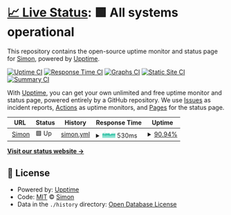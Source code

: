 # [📈 Live Status](https://StopmotionSimonYT.github.io/website-uptime): <!--live status--> **🟩 All systems operational**

This repository contains the open-source uptime monitor and status page for [Simon](https://simonrijntjes.nl), powered by [Upptime](https://github.com/upptime/upptime).

[![Uptime CI](https://github.com/StopmotionSimonYT/website-uptime/workflows/Uptime%20CI/badge.svg)](https://github.com/StopmotionSimonYT/website-uptime/actions?query=workflow%3A%22Uptime+CI%22)
[![Response Time CI](https://github.com/StopmotionSimonYT/website-uptime/workflows/Response%20Time%20CI/badge.svg)](https://github.com/StopmotionSimonYT/website-uptime/actions?query=workflow%3A%22Response+Time+CI%22)
[![Graphs CI](https://github.com/StopmotionSimonYT/website-uptime/workflows/Graphs%20CI/badge.svg)](https://github.com/StopmotionSimonYT/website-uptime/actions?query=workflow%3A%22Graphs+CI%22)
[![Static Site CI](https://github.com/StopmotionSimonYT/website-uptime/workflows/Static%20Site%20CI/badge.svg)](https://github.com/StopmotionSimonYT/website-uptime/actions?query=workflow%3A%22Static+Site+CI%22)
[![Summary CI](https://github.com/StopmotionSimonYT/website-uptime/workflows/Summary%20CI/badge.svg)](https://github.com/StopmotionSimonYT/website-uptime/actions?query=workflow%3A%22Summary+CI%22)

With [Upptime](https://upptime.js.org), you can get your own unlimited and free uptime monitor and status page, powered entirely by a GitHub repository. We use [Issues](https://github.com/StopmotionSimonYT/website-uptime/issues) as incident reports, [Actions](https://github.com/StopmotionSimonYT/website-uptime/actions) as uptime monitors, and [Pages](https://StopmotionSimonYT.github.io/website-uptime) for the status page.

<!--start: status pages-->
<!-- This summary is generated by Upptime (https://github.com/upptime/upptime) -->
<!-- Do not edit this manually, your changes will be overwritten -->
<!-- prettier-ignore -->
| URL | Status | History | Response Time | Uptime |
| --- | ------ | ------- | ------------- | ------ |
| <img alt="" src="https://favicons.githubusercontent.com/simonrijntjes.nl" height="13"> [Simon](https://simonrijntjes.nl) | 🟩 Up | [simon.yml](https://github.com/StopmotionSimonYT/website-uptime/commits/HEAD/history/simon.yml) | <details><summary><img alt="Response time graph" src="./graphs/simon/response-time-week.png" height="20"> 530ms</summary><br><a href="https://StopmotionSimonYT.github.io/website-uptime/history/simon"><img alt="Response time 533" src="https://img.shields.io/endpoint?url=https%3A%2F%2Fraw.githubusercontent.com%2FStopmotionSimonYT%2Fwebsite-uptime%2FHEAD%2Fapi%2Fsimon%2Fresponse-time.json"></a><br><a href="https://StopmotionSimonYT.github.io/website-uptime/history/simon"><img alt="24-hour response time 524" src="https://img.shields.io/endpoint?url=https%3A%2F%2Fraw.githubusercontent.com%2FStopmotionSimonYT%2Fwebsite-uptime%2FHEAD%2Fapi%2Fsimon%2Fresponse-time-day.json"></a><br><a href="https://StopmotionSimonYT.github.io/website-uptime/history/simon"><img alt="7-day response time 530" src="https://img.shields.io/endpoint?url=https%3A%2F%2Fraw.githubusercontent.com%2FStopmotionSimonYT%2Fwebsite-uptime%2FHEAD%2Fapi%2Fsimon%2Fresponse-time-week.json"></a><br><a href="https://StopmotionSimonYT.github.io/website-uptime/history/simon"><img alt="30-day response time 533" src="https://img.shields.io/endpoint?url=https%3A%2F%2Fraw.githubusercontent.com%2FStopmotionSimonYT%2Fwebsite-uptime%2FHEAD%2Fapi%2Fsimon%2Fresponse-time-month.json"></a><br><a href="https://StopmotionSimonYT.github.io/website-uptime/history/simon"><img alt="1-year response time 533" src="https://img.shields.io/endpoint?url=https%3A%2F%2Fraw.githubusercontent.com%2FStopmotionSimonYT%2Fwebsite-uptime%2FHEAD%2Fapi%2Fsimon%2Fresponse-time-year.json"></a></details> | <details><summary><a href="https://StopmotionSimonYT.github.io/website-uptime/history/simon">90.94%</a></summary><a href="https://StopmotionSimonYT.github.io/website-uptime/history/simon"><img alt="All-time uptime 96.28%" src="https://img.shields.io/endpoint?url=https%3A%2F%2Fraw.githubusercontent.com%2FStopmotionSimonYT%2Fwebsite-uptime%2FHEAD%2Fapi%2Fsimon%2Fuptime.json"></a><br><a href="https://StopmotionSimonYT.github.io/website-uptime/history/simon"><img alt="24-hour uptime 100.00%" src="https://img.shields.io/endpoint?url=https%3A%2F%2Fraw.githubusercontent.com%2FStopmotionSimonYT%2Fwebsite-uptime%2FHEAD%2Fapi%2Fsimon%2Fuptime-day.json"></a><br><a href="https://StopmotionSimonYT.github.io/website-uptime/history/simon"><img alt="7-day uptime 90.94%" src="https://img.shields.io/endpoint?url=https%3A%2F%2Fraw.githubusercontent.com%2FStopmotionSimonYT%2Fwebsite-uptime%2FHEAD%2Fapi%2Fsimon%2Fuptime-week.json"></a><br><a href="https://StopmotionSimonYT.github.io/website-uptime/history/simon"><img alt="30-day uptime 96.28%" src="https://img.shields.io/endpoint?url=https%3A%2F%2Fraw.githubusercontent.com%2FStopmotionSimonYT%2Fwebsite-uptime%2FHEAD%2Fapi%2Fsimon%2Fuptime-month.json"></a><br><a href="https://StopmotionSimonYT.github.io/website-uptime/history/simon"><img alt="1-year uptime 96.28%" src="https://img.shields.io/endpoint?url=https%3A%2F%2Fraw.githubusercontent.com%2FStopmotionSimonYT%2Fwebsite-uptime%2FHEAD%2Fapi%2Fsimon%2Fuptime-year.json"></a></details>

<!--end: status pages-->

[**Visit our status website →**](https://StopmotionSimonYT.github.io/website-uptime)

## 📄 License

- Powered by: [Upptime](https://github.com/upptime/upptime)
- Code: [MIT](./LICENSE) © [Simon](https://simonrijntjes.nl)
- Data in the `./history` directory: [Open Database License](https://opendatacommons.org/licenses/odbl/1-0/)
